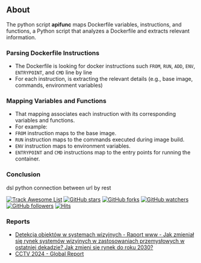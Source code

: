 ## About

The python script **apifunc** maps Dockerfile variables, instructions, and functions, a Python script that analyzes a Dockerfile and extracts relevant information.

### Parsing Dockerfile Instructions

- The Dockerfile is looking for docker instructions such `FROM`, `RUN`, `ADD`, `ENV`, `ENTRYPOINT`, and `CMD`  line by line
- For each instruction, is extracting the relevant details (e.g., base image, commands, environment variables)

### Mapping Variables and Functions

- That mapping associates each instruction with its corresponding variables and functions.
- For example:
 - `FROM` instruction maps to the base image.
 - `RUN` instruction maps to the commands executed during image build.
 - `ENV` instruction maps to environment variables.
 - `ENTRYPOINT` and `CMD` instructions map to the entry points for running the container.


### Conclusion


dsl python connection between url by rest




[![Track Awesome List](https://python.trackawesomelist.com/badge.svg)](https://python.trackawesomelist.com/apifunc/python) [![GitHub stars](https://img.shields.io/github/stars/apifunc/python.svg?style=flat&label=Star)](https://github.com/apifunc/python/stargazers) [![GitHub forks](https://img.shields.io/github/forks/apifunc/python.svg?style=flat&label=Fork)](https://github.com/apifunc/python/fork) [![GitHub watchers](https://img.shields.io/github/watchers/apifunc/python.svg?style=flat&label=Watch)](https://github.com/apifunc/python/watchers) [![GitHub followers](https://img.shields.io/github/followers/apifunc.svg?label=Follow)](https://github.com/apifunc) [![Hits](https://hits.seeyoufarm.com/api/count/incr/badge.svg?url=https%3A%2F%2Fgithub.com%2Fapifunc%2Fwww&count_bg=%2379C83D&title_bg=%23555555&icon=&icon_color=%23E7E7E7&title=hits&edge_flat=true)](https://hits.seeyoufarm.com)

### Reports

+ [Detekcja obiektów w systemach wizyjnych - Raport www - Jak zmieniał się rynek systemów wizyjnych w zastosowaniach przemysłowych w ostatniej dekadzie? Jak zmieni się rynek do roku 2030?](https://python.teleoperator.info/)
+ [CCTV 2024 - Global Report](http://cctv.teleoperator.info)



